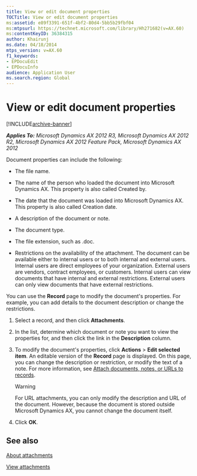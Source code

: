 ```yaml
---
title: View or edit document properties
TOCTitle: View or edit document properties
ms:assetid: e89f3391-651f-4bf2-80d4-5bb5b29fbf04
ms:mtpsurl: https://technet.microsoft.com/library/Hh271682(v=AX.60)
ms:contentKeyID: 36384315
author: Khairunj
ms.date: 04/18/2014
mtps_version: v=AX.60
f1_keywords:
- EPDocuEdit
- EPDocuInfo
audience: Application User
ms.search.region: Global
---
```


# View or edit document properties 


[!INCLUDE[archive-banner](includes/archive-banner.md)]


_**Applies To:** Microsoft Dynamics AX 2012 R3, Microsoft Dynamics AX 2012 R2, Microsoft Dynamics AX 2012 Feature Pack, Microsoft Dynamics AX 2012_

Document properties can include the following:

  - The file name.

  - The name of the person who loaded the document into Microsoft Dynamics AX. This property is also called Created by.

  - The date that the document was loaded into Microsoft Dynamics AX. This property is also called Creation date.

  - A description of the document or note.

  - The document type.

  - The file extension, such as .doc.

  - Restrictions on the availability of the attachment. The document can be available either to internal users or to both internal and external users. Internal users are direct employees of your organization. External users are vendors, contract employees, or customers. Internal users can view documents that have internal and external restrictions. External users can only view documents that have external restrictions.

You can use the **Record** page to modify the document's properties. For example, you can add details to the document description or change the restrictions.

1.  Select a record, and then click **Attachments**.

2.  In the list, determine which document or note you want to view the properties for, and then click the link in the **Description** column.

3.  To modify the document's properties, click **Actions** \> **Edit selected item**. An editable version of the **Record** page is displayed. On this page, you can change the description or restriction, or modify the text of a note. For more information, see [Attach documents, notes, or URLs to records](attach-documents-notes-or-urls-to-records.md).
    

    > [!WARNING]
    > <P>For URL attachments, you can only modify the description and URL of the document. However, because the document is stored outside Microsoft Dynamics AX, you cannot change the document itself.</P>



4.  Click **OK**.

## See also

[About attachments](about-attachments.md)

[View attachments](view-attachments.md)

  


